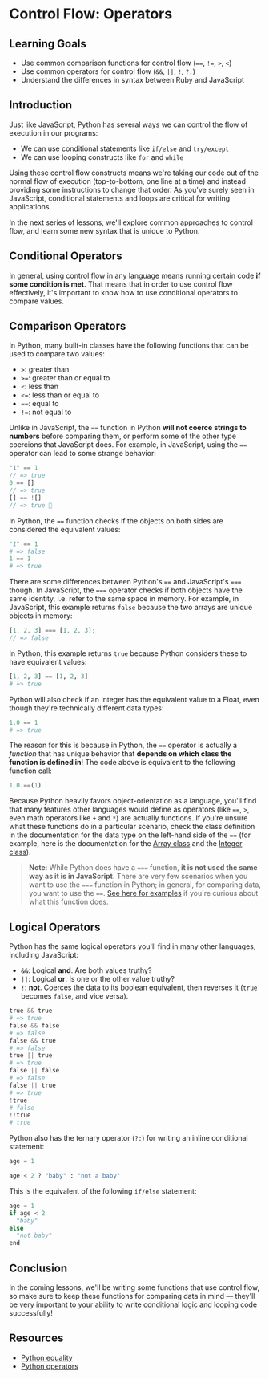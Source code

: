# Control Flow: Operators

## Learning Goals

- Use common comparison functions for control flow (`==`, `!=`, `>`, `<`)
- Use common operators for control flow (`&&`, `||`, `!`, `?:`)
- Understand the differences in syntax between Ruby and JavaScript

## Introduction

Just like JavaScript, Python has several ways we can control the flow of
execution in our programs:

- We can use conditional statements like `if/else` and `try/except`
- We can use looping constructs like `for` and `while`

Using these control flow constructs means we're taking our code out of the
normal flow of execution (top-to-bottom, one line at a time) and instead
providing some instructions to change that order. As you've surely seen in
JavaScript, conditional statements and loops are critical for writing
applications.

In the next series of lessons, we'll explore common approaches to control flow,
and learn some new syntax that is unique to Python.

## Conditional Operators

In general, using control flow in any language means running certain code **if
some condition is met**. That means that in order to use control flow
effectively, it's important to know how to use conditional operators to
compare values.

## Comparison Operators

In Python, many built-in classes have the following functions that can be used to
compare two values:

- `>`: greater than
- `>=`: greater than or equal to
- `<`: less than
- `<=`: less than or equal to
- `==`: equal to
- `!=`: not equal to

Unlike in JavaScript, the `==` function in Python **will not coerce strings to
numbers** before comparing them, or perform some of the other type coercions
that JavaScript does. For example, in JavaScript, using the `==` operator can
lead to some strange behavior:

```js
"1" == 1
// => true
0 == []
// => true
[] == ![]
// => true 🤔
```

In Python, the `==` function checks if the objects on both sides are considered the
equivalent values:

```py
"1" == 1
# => false
1 == 1
# => true
```

There are some differences between Python's `==` and JavaScript's `===` though. In
JavaScript, the `===` operator checks if both objects have the same identity,
i.e. refer to the same space in memory. For example, in JavaScript, this example
returns `false` because the two arrays are unique objects in memory:

```js
[1, 2, 3] === [1, 2, 3];
// => false
```

In Python, this example returns `true` because Python considers these to have
equivalent values:

```py
[1, 2, 3] == [1, 2, 3]
# => true
```

Python will also check if an Integer has the equivalent value to a Float, even
though they're technically different data types:

```py
1.0 == 1
# => true
```

The reason for this is because in Python, the `==` operator is actually a _function_
that has unique behavior that **depends on which class the function is defined
in**! The code above is equivalent to the following function call:

```py
1.0.==(1)
```

Because Python heavily favors object-orientation as a language, you'll find
that many features other languages would define as operators (like `==`, `>`,
even math operators like `+` and `*`) are actually functions. If you're unsure
what these functions do in a particular scenario, check the class definition in
the documentation for the data type on the left-hand side of the `==` (for
example, here is the documentation for the [Array class][array ==] and the
[Integer class][integer ==]).

[array ==]: https://Python-doc.org/core-2.7.3/Array.html#function-i-3D-3D
[integer ==]: https://Python-doc.org/core-2.7.3/Integer.html#function-i-3D-3D

> **Note**: While Python does have a `===` function, **it is not used the same way
> as it is in JavaScript**. There are very few scenarios when you want to use
> the `===` function in Python; in general, for comparing data, you want to use the
> `==`. [See here for examples][Python ===] if you're curious about what this
> function does.

[Python ===]: https://stackoverflow.com/questions/3422223/vs-in-Python/3422349#3422349

## Logical Operators

Python has the same logical operators you'll find in many other languages,
including JavaScript:

- `&&`: Logical **and**. Are both values truthy?
- `||`: Logical **or**. Is one or the other value truthy?
- `!`: **not**. Coerces the data to its boolean equivalent, then reverses it
  (`true` becomes `false`, and vice versa).

```py
true && true
# => true
false && false
# => false
false && true
# => false
true || true
# => true
false || false 
# => false
false || true
# => true
!true
# false
!!true
# true
```

Python also has the ternary operator (`?:`) for writing an inline conditional
statement:

```py
age = 1

age < 2 ? "baby" : "not a baby"
```

This is the equivalent of the following `if/else` statement:

```py
age = 1
if age < 2
  "baby"
else
  "not baby"
end
```

## Conclusion

In the coming lessons, we'll be writing some functions that use control flow, so
make sure to keep these functions for comparing data in mind — they'll be
very important to your ability to write conditional logic and looping code
successfully!

## Resources

- [Python equality](https://www.Pythonguides.com/2017/03/Python-equality/)
- [Python operators](https://www.Pythonguides.com/2018/07/Python-operators/)
